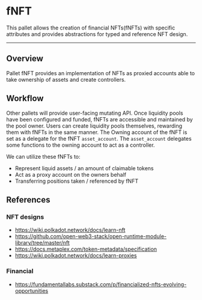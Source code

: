 # fNFT
This pallet allows the creation of financial NFTs(fNFTs) with specific attributes and provides abstractions for 
typed and reference NFT design.

---

## Overview

Pallet fNFT provides an implementation of NFTs as proxied accounts able to take ownership of assets and create 
controllers.

## Workflow

Other pallets will provide user-facing mutating API.
Once liquidity pools have been configured and funded, fNFTs are accessible and maintained by the pool owner.
Users can create liquidity pools themselves, rewarding them with fNFTs in the same manner.
The Owning account of the fNFT is set as a delegate for the fNFT `asset_account`. 
The `asset_account` delegates some functions to the owning account to act as a controller.

We can utilize these fNFTs to:

* Represent liquid assets / an amount of claimable tokens
* Act as a proxy account on the owners behalf
* Transferring positions taken / referenced by fNFT

## References

### NFT designs

- https://wiki.polkadot.network/docs/learn-nft
- https://github.com/open-web3-stack/open-runtime-module-library/tree/master/nft
- https://docs.metaplex.com/token-metadata/specification
- https://wiki.polkadot.network/docs/learn-proxies

### Financial

- https://fundamentallabs.substack.com/p/financialized-nfts-evolving-opportunities